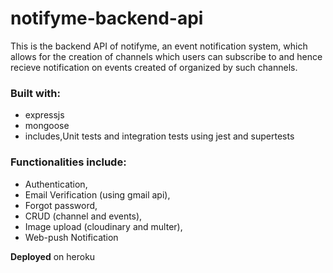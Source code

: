 # notifyme-backend-api

This is the backend API of notifyme, an event notification
system, which allows for the creation of channels which users
can subscribe to and hence recieve notification on events
created of organized by such channels. 

### Built with:
- expressjs
- mongoose
- includes,Unit tests and integration tests using jest and supertests

### Functionalities include:
- Authentication,
- Email Verification (using gmail api),
- Forgot password,
- CRUD (channel and events),
- Image upload (cloudinary and multer),
- Web-push Notification

**Deployed** on heroku
